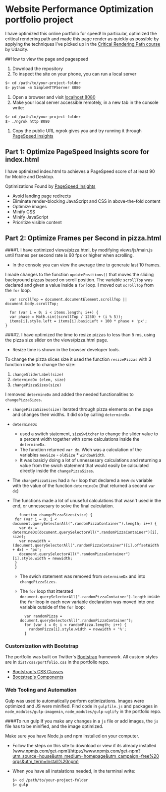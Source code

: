 # Website Performance Optimization portfolio project

I have optimized this online portfolio for speed! In particular, optimized the critical rendering path and made this page render as quickly as possible by applying the techniques I've picked up in the [Critical Rendering Path course](https://www.udacity.com/course/ud884) by Udacity.


##How to view the page and pagespeed

1. Download the repository
1. To inspect the site on your phone, you can run a local server

  ```bash
  $> cd /path/to/your-project-folder
  $> python -m SimpleHTTPServer 8080
  ```

1. Open a browser and visit [localhost:8080](http://localhost:8080/)
1. Make your local server accessible remotely, in a new tab in the console write: 

  ``` bash
  $> cd /path/to/your-project-folder
  $> ./ngrok http 8080
  ```

1. Copy the public URL ngrok gives you and try running it through [PageSpeed Insights](https://developers.google.com/speed/pagespeed/insights/) 


## Part 1: Optimize PageSpeed Insights score for index.html

I have optimized index.html to achieves a PageSpeed score of at least 90 for Mobile and Desktop.

Optimizations Found by [PageSpeed Insights](https://developers.google.com/speed/pagespeed/insights/)

- Avoid landing page redirects
- Eliminate render-blocking JavaScript and CSS in above-the-fold content
- Optimize images
- Minify CSS
- Minify JavaScript
- Prioritize visible content



## Part 2: Optimize Frames per Second in pizza.html

####1. I have optimized views/pizza.html, by modifying views/js/main.js until frames per second rate is 60 fps or higher when scrolling. 

- In the console you can view the average time to generate last 10 frames.

I made changes to the function `updatePositions()` that moves the sliding background pizzas based on scroll position. The variable `scrollTop` was declared and given a value inside a `for` loop. I moved out `scrollTop` from the `for` loop. 

	  var scrollTop = document.documentElement.scrollTop || document.body.scrollTop;
  
	  for (var i = 0; i < items.length; i++) {
	  var phase = Math.sin((scrollTop / 1250) + (i % 5));
	  items[i].style.left = items[i].basicLeft + 100 * phase + 'px';
	}


####2. I have optimized the time to resize pizzas to less than 5 ms, using the pizza size slider on the views/pizza.html page. 

- Resize time is shown in the browser developer tools.
 
 
To change the pizza slices size it used the function `resizePizzas` with 3 function inside to change the size: 

1. `changeSliderLabel(size)`
2. `determineDx (elem, size)`
3. `changePizzaSizes(size)`


I removed `determineDx` and added the needed functionalities to `changePizzaSizes`.   

 
-  `changePizzaSizes(size)` iterated through pizza elements on the page and changes their widths. It did so by calling `determineDx`. 
 
-  `determineDx` 
	-  	used a switch statement, `sizeSwitcher` to change the slider value to a percent width together with some calculations inside the `determineDx`.
	- The function returned `var dx`. Wich was a calculation of the variables `newSize` - `oldSize` * `windowWidth`. 
	- It was basicly doing a lot of unnessesary calculations and returning a value from the swich statement that would easily be calculated directly inside the `changePizzaSizes`.

-  The `changePizzaSizes` had a `for` loop that declared a new `dx` variable with the value of the function `determineDx` (that returned a second `var dx`)
-  The functions made a lot of unuseful calculations that wasn't used in the end, or unnessesary to solve the final calculation. 

		  function changePizzaSizes(size) {
    	for (var i = 0; i < document.querySelectorAll(".randomPizzaContainer").length; i++) {
	      var dx = determineDx(document.querySelectorAll(".randomPizzaContainer")[i], size);
	      var newwidth = (document.querySelectorAll(".randomPizzaContainer")[i].offsetWidth + dx) + 'px';
	      document.querySelectorAll(".randomPizzaContainer")[i].style.width = newwidth;
	    }
	  	}
	  	
	- The swich statement was removed from `determineDx` and into `changePizzaSizes`. 
	- The `for` loop that itterated `document.querySelectorAll(".randomPizzaContainer").length` inside the `for` loop in each new variable declaration was moved into one variable outside of the `for` loop: 

			var randomPizza = document.querySelectorAll(".randomPizzaContainer");
		    for (var i = 0; i < randomPizza.length; i++) {
		      randomPizza[i].style.width = newwidth + '%';
		    }

 


### Customization with Bootstrap
The portfolio was built on Twitter's <a href="http://getbootstrap.com/">Bootstrap</a> framework. All custom styles are in `dist/css/portfolio.css` in the portfolio repo.

* <a href="http://getbootstrap.com/css/">Bootstrap's CSS Classes</a>
* <a href="http://getbootstrap.com/components/">Bootstrap's Components</a>

### Web Tooling and Automation
Gulp was used to automatically perform optimizations. Images were optimized and JS were minified. Find code in `gulpfile.js` and packages in `node_modules/gulp-imagemin`, `node_modules/gulp-uglify` in the portfolio repo.

####To run gulp 
If you make any changes in a `js` file or add images, the `js` file has to be minified, and the image optimized.  
 
Make sure you have Node.js and npm installed on your computer. 

- Follow the steps on this site to download or view if its already installed [www.npmjs.com/get-npm](https://www.npmjs.com/get-npm?utm_source=house&utm_medium=homepage&utm_campaign=free%20orgs&utm_term=Install%20npm)
- When you have all instalations needed, in the terminal write: 

  ```bash
  $> cd /path/to/your-project-folder
  $> gulp
  ```

 